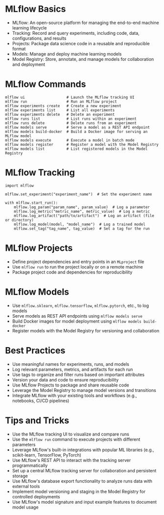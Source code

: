 
# MLflow Basics
- MLflow: An open-source platform for managing the end-to-end machine learning lifecycle
- Tracking: Record and query experiments, including code, data, configurations, and results
- Projects: Package data science code in a reusable and reproducible format
- Models: Manage and deploy machine learning models
- Model Registry: Store, annotate, and manage models for collaboration and deployment

# MLflow Commands
```
mlflow ui                   # Launch the MLflow tracking UI
mlflow run                  # Run an MLflow project
mlflow experiments create   # Create a new experiment
mlflow experiments list     # List all experiments
mlflow experiments delete   # Delete an experiment
mlflow runs list            # List runs within an experiment
mlflow runs delete          # Delete runs from an experiment
mlflow models serve         # Serve a model as a REST API endpoint
mlflow models build-docker  # Build a Docker image for serving an MLflow model
mlflow models execute       # Execute a model in batch mode
mlflow models register      # Register a model with the Model Registry
mlflow models list          # List registered models in the Model Registry
```

# MLflow Tracking
```
import mlflow

mlflow.set_experiment("experiment_name")  # Set the experiment name

with mlflow.start_run():
    mlflow.log_param("param_name", param_value)  # Log a parameter
    mlflow.log_metric("metric_name", metric_value)  # Log a metric
    mlflow.log_artifact("path/to/artifact")  # Log an artifact (file or directory)
    mlflow.log_model(model, "model_name")  # Log a trained model
    mlflow.set_tag("tag_name", tag_value)  # Set a tag for the run
```

# MLflow Projects
- Define project dependencies and entry points in an `MLproject` file
- Use `mlflow run` to run the project locally or on a remote machine
- Package project code and dependencies for reproducibility

# MLflow Models
- Use `mlflow.sklearn`, `mlflow.tensorflow`, `mlflow.pytorch`, etc., to log models
- Serve models as REST API endpoints using `mlflow models serve`
- Build Docker images for model deployment using `mlflow models build-docker`
- Register models with the Model Registry for versioning and collaboration

# Best Practices
- Use meaningful names for experiments, runs, and models
- Log relevant parameters, metrics, and artifacts for each run
- Use tags to organize and filter runs based on important attributes
- Version your data and code to ensure reproducibility
- Use MLflow Projects to package and share reusable code
- Leverage the Model Registry to manage model versions and transitions
- Integrate MLflow with your existing tools and workflows (e.g., notebooks, CI/CD pipelines)

# Tips and Tricks
- Use the MLflow tracking UI to visualize and compare runs
- Use the `mlflow run` command to execute projects with different parameters
- Leverage MLflow's built-in integrations with popular ML libraries (e.g., scikit-learn, TensorFlow, PyTorch)
- Use MLflow's REST API to interact with the tracking server programmatically
- Set up a central MLflow tracking server for collaboration and persistent storage
- Use MLflow's database export functionality to analyze runs data with external tools
- Implement model versioning and staging in the Model Registry for controlled deployments
- Use MLflow's model signature and input example features to document model usage
